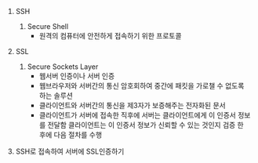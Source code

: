 1. SSH
	1. Secure Shell
	    - 원격의 컴퓨터에 안전하게 접속하기 위한 프로토콜
	     
2. SSL
    1. Secure Sockets Layer
        - 웹서버 인증이나 서버 인증
        - 웹브라우저와 서버간의 통신 암호회하여 중간에 패킷을 가로챌 수 없도록 하는 솔루션
        - 클라이언트와 서버간의 통신을 제3자가 보증해주는 전자화된 문서
        - 클라이언트가 서버에 접속한 직후에 서버는 클라이언트에게 이 인증서 정보를 전달함
           클라이언트는 이 인증서 정보가 신뢰할 수 있는 것인지 검증 한 후에 다음 절차를 수행
3. SSH로 접속하여 서버에 SSL인증하기